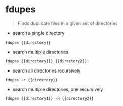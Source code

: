 # fdupes

> Finds duplicate files in a given 
> set of directories

- search a single directory

`fdupes {{directory}}`

- search multiple directories

`fdupes {{directory1}} {{directory2}}`

- search all directories recursively

`fdupes -r {{directory}}`

- search multiple directories, one recursively

`fdupes {{directory1}} -R {{directory2}}`
